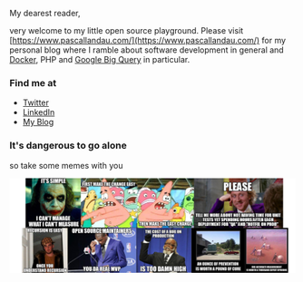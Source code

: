 My dearest reader,

very welcome to my little open source playground. Please visit [https://www.pascallandau.com/](https://www.pascallandau.com/) for my personal blog where I ramble about software development in general and 
[Docker](https://www.pascallandau.com/blog/structuring-the-docker-setup-for-php-projects/), 
PHP and 
[Google Big Query](https://www.pascallandau.com/bigquery-snippets/)
in particular.

### Find me at
- [Twitter](https://twitter.com/PascalLandau)
- [LinkedIn](https://de.linkedin.com/in/pascallandau)
- [My Blog](https://www.pascallandau.com/blog/)

### It's dangerous to go alone
so take some memes with you

![dank dev memes](https://github.com/paslandau/paslandau/blob/master/meme-wall.jpg?raw=true)

